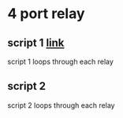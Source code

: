 4 port relay
============

## script 1 [link](http://example.com)
script 1 loops through each relay

## script 2
script 2 loops through each relay
